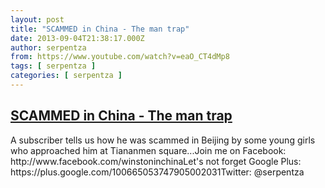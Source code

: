 ```yaml
---
layout: post
title: "SCAMMED in China - The man trap"
date: 2013-09-04T21:38:17.000Z
author: serpentza
from: https://www.youtube.com/watch?v=eaO_CT4dMp8
tags: [ serpentza ]
categories: [ serpentza ]
---
```

<!--1378330697000-->
[SCAMMED in China - The man trap](https://www.youtube.com/watch?v=eaO_CT4dMp8)
------

<div>
A subscriber tells us how he was scammed in Beijing by some young girls who approached him at Tiananmen square...Join me on Facebook: http://www.facebook.com/winstoninchinaLet's not forget Google Plus: https://plus.google.com/100665053747905002031Twitter: @serpentza
</div>
